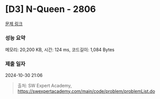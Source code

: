 # [D3] N-Queen - 2806 

[문제 링크](https://swexpertacademy.com/main/code/problem/problemDetail.do?contestProbId=AV7GKs06AU0DFAXB) 

### 성능 요약

메모리: 20,200 KB, 시간: 124 ms, 코드길이: 1,084 Bytes

### 제출 일자

2024-10-30 21:06



> 출처: SW Expert Academy, https://swexpertacademy.com/main/code/problem/problemList.do
